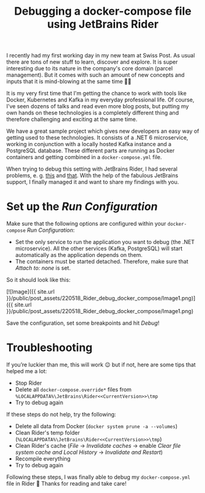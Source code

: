 ﻿---
layout: post
title: Debugging a docker-compose file using JetBrains Rider
published: true
comment_issue_id: 14
---

I recently had my first working day in my new team at Swiss Post. As usual there are tons of new stuff to learn, discover and explore. It is super interesting due to its nature in the company's core domain (parcel management). But it comes with such an amount of new concepts and inputs that it is mind-blowing at the same time 🤯😅

It is my very first time that I'm getting the chance to work with tools like Docker, Kubernetes and Kafka in my everyday professional life. Of course, I've seen dozens of talks and read even more blog posts, but putting my own hands on these technologies is a completely different thing and therefore challenging and exciting at the same time.

We have a great sample project which gives new developers an easy way of getting used to these technologies. It consists of a .NET 6 microservice, working in conjunction with a locally hosted Kafka instance and a PostgreSQL database. These different parts are running as Docker containers and getting combined in a `docker-compose.yml` file.

When trying to debug this setting with JetBrains Rider, I had several problems, e. g. [this](https://stackoverflow.com/questions/67406041/debug-docker-with-rider-exited-with-code-244) and [that](https://stackoverflow.com/questions/69919664/publish-error-found-multiple-publish-output-files-with-the-same-relative-path). With the help of the fabulous JetBrains support, I finally managed it and want to share my findings with you.

# Set up the _Run Configuration_
Make sure that the following options are configured within your `docker-compose` _Run Configuration_:
- Set the only service to run the application you want to debug (the .NET microservice). All the other services (Kafka, PostgreSQL) will start automatically as the application depends on them.
- The containers must be started detached. Therefore, make sure that _Attach to: none_ is set.

So it should look like this:

[![Image]({{ site.url }}/public/post_assets/220518_Rider_debug_docker_compose/Image1.png)]({{ site.url }}/public/post_assets/220518_Rider_debug_docker_compose/Image1.png)

Save the configuration, set some breakpoints and hit _Debug_!

# Troubleshooting
If you’re luckier than me, this will work 😉 but if not, here are some tips that helped me a lot:
- Stop Rider
- Delete all `docker-compose.override*` files from `%LOCALAPPDATA%\JetBrains\Rider<<CurrentVersion>>\tmp`
- Try to debug again

If these steps do not help, try the following:
- Delete all data from Docker (`docker system prune -a --volumes`)
- Clean Rider's temp folder (`%LOCALAPPDATA%\JetBrains\Rider<<CurrentVersion>>\tmp`)
- Clean Rider's cache (_File_ → _Invalidate caches_ → enable _Clear file system cache and Local History_ → _Invalidate and Restart_)
- Recompile everything
- Try to debug again

Following these steps, I was finally able to debug my `docker-compose.yml` file in Rider 🥳 Thanks for reading and take care!
